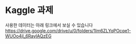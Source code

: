 # Kaggle 과제

사용한 데이터는 아래 링크에서 보실 수 있습니다
https://drive.google.com/drive/u/0/folders/1Im6ZLYqPOcqe1-WUOo4jl_6RayIAQzEG
